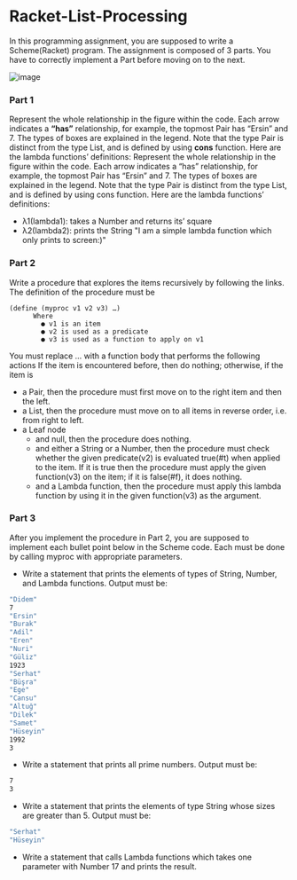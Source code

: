 # Racket-List-Processing
In this programming assignment, you are supposed to write a Scheme(Racket) program. The
assignment is composed of 3 parts. You have to correctly implement a Part before moving on to
the next.

![image](https://github.com/hybtli/Racket-List-Processing/assets/102618972/eaf1233f-971c-467e-b1a6-7e652c1d70df)

### Part 1

Represent the whole relationship in the figure within the code. Each arrow indicates a **“has”**
relationship, for example, the topmost Pair has “Ersin” and 7. The types of boxes are explained
in the legend. Note that the type Pair is distinct from the type List, and is defined by using **cons**
function. Here are the lambda functions’ definitions:
Represent the whole relationship in the figure within the code. Each arrow indicates a “has”
relationship, for example, the topmost Pair has “Ersin” and 7. The types of boxes are explained
in the legend. Note that the type Pair is distinct from the type List, and is defined by using cons
function. Here are the lambda functions’ definitions:
- λ1(lambda1): takes a Number and returns its’ square
- λ2(lambda2): prints the String "I am a simple lambda function which only prints to screen:)"
      
### Part 2
Write a procedure that explores the items recursively by following the links. The definition of the
procedure must be

```Racket
(define (myproc v1 v2 v3) …)
      Where
        ● v1 is an item
        ● v2 is used as a predicate
        ● v3 is used as a function to apply on v1
```

You must replace … with a function body that performs the following actions
If the item is encountered before, then do nothing; otherwise, if the item is
- a Pair, then the procedure must first move on to the right item and then the left.
- a List, then the procedure must move on to all items in reverse order, i.e. from right to
    left.
- a Leaf node
  - and null, then the procedure does nothing.
  - and either a String or a Number, then the procedure must check whether the
  given predicate(v2) is evaluated true(#t) when applied to the item. If it is true then
  the procedure must apply the given function(v3) on the item; if it is false(#f), it
  does nothing.
  - and a Lambda function, then the procedure must apply this lambda function by
  using it in the given function(v3) as the argument.

### Part 3
After you implement the procedure in Part 2, you are supposed to implement each bullet point
below in the Scheme code. Each must be done by calling myproc with appropriate parameters.

- Write a statement that prints the elements of types of String, Number, and Lambda
functions. Output must be:

```Bash
"Didem"
7
"Ersin"
"Burak"
"Adil"
"Eren"
"Nuri"
"Güliz"
1923
"Serhat"
"Büşra"
"Ege"
"Cansu"
"Altuğ"
"Dilek"
"Samet"
"Hüseyin"
1992
3
```
- Write a statement that prints all prime numbers. Output must be:
```Bash
7
3
```
- Write a statement that prints the elements of type String whose sizes are greater than 5.
Output must be:
```Bash
"Serhat"
"Hüseyin"
```
- Write a statement that calls Lambda functions which takes one parameter with Number
17 and prints the result.
